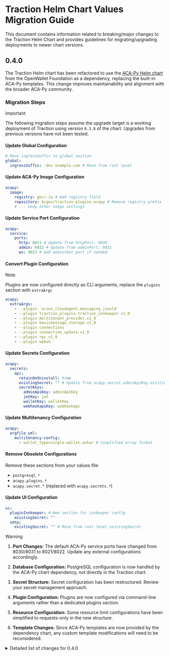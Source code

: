 # Traction Helm Chart Values Migration Guide

This document contains information related to breaking/major changes to the Traction Helm Chart and provides guidelines for migrating/upgrading deployments to newer chart versions.

## 0.4.0

The Traction Helm chart has been refactored to use the [ACA-Py Helm chart](https://github.com/openwallet-foundation/helm-charts/tree/main/charts/acapy) from the OpenWallet Foundation as a dependency, replacing the built-in ACA-Py templates. This change improves maintainability and alignment with the broader ACA-Py community.

### Migration Steps

> [!IMPORTANT]
> The following migration steps assume the upgrade target is a working deployment of Traction using version `0.3.8` of the chart. Upgrades from previous versions have not been tested.

#### Update Global Configuration

```yaml
# Move ingressSuffix to global section
global:
  ingressSuffix: -dev.example.com # Move from root level
```

#### Update ACA-Py Image Configuration

```yaml
acapy:
  image:
    registry: ghcr.io # Add registry field
    repository: bcgov/traction-plugins-acapy # Remove registry prefix
    # ... keep other image settings
```

#### Update Service Port Configuration

```yaml
acapy:
  service:
    ports:
      http: 8021 # Update from httpPort: 8030
      admin: 8022 # Update from adminPort: 8031
      ws: 8023 # Add websocket port if needed
```

#### Convert Plugin Configuration

> [!NOTE]
> Plugins are now configured directly as CLI arguments, replace the `plugins` section with `extraArgs`

```yaml
acapy:
  extraArgs:
    - --plugin 'aries_cloudagent.messaging.jsonld'
    - --plugin traction_plugins.traction_innkeeper.v1_0
    - --plugin multitenant_provider.v1_0
    - --plugin basicmessage_storage.v1_0
    - --plugin connections
    - --plugin connection_update.v1_0
    - --plugin rpc.v1_0
    - --plugin webvh
```

#### Update Secrets Configuration

```yaml
acapy:
  secrets:
    api:
      retainOnUninstall: true
      existingSecret: "" # Update from acapy.secret.adminApiKey.existingSecret
      secretKeys:
        adminApiKey: adminApiKey
        jwtKey: jwt
        walletKey: walletKey
        webhookapiKey: webhookapi
```

#### Update Multitenancy Configuration

```yaml
acapy:
  argfile.yml:
    multitenancy-config:
      - wallet_type=single-wallet-askar # Simplified array format
```

#### Remove Obsolete Configurations

Remove these sections from your values file:

- `postgresql.*`
- `acapy.plugins.*`
- `acapy.secret.*` (replaced with `acapy.secrets.*`)

#### Update UI Configuration

```yaml
ui:
  pluginInnkeeper: # New section for innkeeper config
    existingSecret: ""
  smtp:
    existingSecret: "" # Move from root level existingSecret
```

> [!WARNING]
>
> 1. **Port Changes:** The default ACA-Py service ports have changed from 8030/8031 to 8021/8022. Update any external configurations accordingly.
>
> 2. **Database Configuration:** PostgreSQL configuration is now handled by the ACA-Py chart dependency, not directly in the Traction chart.
>
> 3. **Secret Structure:** Secret configuration has been restructured. Review your secret management approach.
>
> 4. **Plugin Configuration:** Plugins are now configured via command-line arguments rather than a dedicated plugins section.
>
> 5. **Resource Configuration:** Some resource limit configurations have been simplified to requests-only in the new structure.
>
> 6. **Template Changes:** Since ACA-Py templates are now provided by the dependency chart, any custom template modifications will need to be reconsidered.

<details>

<summary>Detailed list of changes for 0.4.0</summary>

### Chart.yaml Dependencies

**Old Structure (v0.3.8):**

```yaml
dependencies:
  - name: postgresql
    version: 11.9.13
    repository: https://charts.bitnami.com/bitnami/
    condition: postgresql.enabled
  - name: common
    repository: "https://charts.bitnami.com/bitnami"
    version: 2.x.x
```

**New Structure (v0.4.0+):**

```yaml
dependencies:
  - name: acapy
    version: 0.2.3
    repository: https://openwallet-foundation.github.io/helm-charts/
  - name: common
    repository: "https://charts.bitnami.com/bitnami"
    version: 2.31.3
```

### Values.yaml Structural Changes

#### Global Section (NEW)

**New Section:**

```yaml
global:
  imageRegistry: ""
  imagePullSecrets: []
  ingressSuffix: -dev.example.com
  defaultStorageClass: ""
  security:
    allowInsecureImages: false
  compatibility:
    openshift:
      adaptSecurityContext: auto
```

**Migration Required:**

- Move `ingressSuffix` from root level to `global.ingressSuffix`

#### ACA-Py Configuration Changes

**Old Agent Image Configuration:**

```yaml
acapy:
  image:
    repository: ghcr.io/bcgov/traction-plugins-acapy
    pullPolicy: IfNotPresent
    pullSecrets: []
    tag: ""
```

**New Agent Image Configuration:**

```yaml
acapy:
  image:
    registry: ghcr.io # NEW: separate registry field
    repository: bcgov/traction-plugins-acapy # CHANGED: no registry prefix
    pullPolicy: IfNotPresent
    pullSecrets: []
    tag: ""
    digest: "" # NEW: digest support
```

#### Configuration Files

**Removed Sections:**

- `acapy.argfile.yml.label` (now handled automatically)
- `acapy.plugins.*` (replaced with `extraArgs`)

**New/Changed Sections:**

```yaml
acapy:
  argfile.yml:
    # REMOVED: genesis-transactions-list: /home/aries/ledgers.yml
    # REMOVED: label: '{{ include "acapy.label" .}}'
    multitenancy-config: # NEW: array format instead of complex config
      - wallet_type=single-wallet-askar
    webhook-url: "" # NEW: explicit webhook URL field
```

#### Plugin Configuration Changes

**Old Structure:**

```yaml
acapy:
  plugins:
    basicmessageStorage: true
    connectionUpdate: true
    multitenantProvider: true
    tractionInnkeeper: true
    rpc: true
```

**New Structure:**

```yaml
acapy:
  extraArgs: # Plugins now configured directly as CLI arguments
    - --plugin 'aries_cloudagent.messaging.jsonld'
    - --plugin traction_plugins.traction_innkeeper.v1_0
    - --plugin-config-value traction_innkeeper.innkeeper_wallet.tenant_id="$(INNKEEPER_WALLET_TENANT_ID)"
    - --plugin-config-value traction_innkeeper.innkeeper_wallet.wallet_key="$(INNKEEPER_WALLET_WALLET_KEY)"
    - --plugin multitenant_provider.v1_0
    - --plugin basicmessage_storage.v1_0
    - --plugin connections
    - --plugin connection_update.v1_0
    - --plugin rpc.v1_0
    - --plugin webvh
```

#### Service Configuration

**Old Structure:**

```yaml
acapy:
  service:
    type: ClusterIP
    adminPort: 8031
    httpPort: 8030
```

**New Structure:**

```yaml
acapy:
  service:
    ports:
      http: 8021 # CHANGED: port number and structure
      admin: 8022 # CHANGED: port number and structure
      ws: 8023 # NEW: websocket port
```

#### Secrets Configuration

**Old Structure:**

```yaml
acapy:
  secret:
    adminApiKey:
      existingSecret: ""
      generated: true
      value: ""
    walletKey:
      existingSecret: ""
    pluginInnkeeper:
      existingSecret: ""
      generated: true
      walletkey: ""
      tenantid: ""
```

**New Structure:**

```yaml
acapy:
  secrets:
    api:
      retainOnUninstall: true
      existingSecret: ""
      secretKeys:
        adminApiKey: adminApiKey
        jwtKey: jwt
        walletKey: walletKey
        webhookapiKey: webhookapi
    seed:
      enabled: false
```

#### Network and Ingress Changes

**New Additions:**

```yaml
acapy:
  ingress: # NEW: ACA-Py specific ingress (disabled by default)
    agent:
      enabled: false
      hostname: ""
    admin:
      enabled: false
      hostname: ""

  agentUrl: "" # NEW: override URLs
  adminUrl: "" # NEW: override URLs

  extraEnvVars: [] # NEW: environment variables
  extraEnvVarsCM: "" # NEW: ConfigMap for env vars
  extraEnvVarsSecret: "" # NEW: Secret for env vars

  websockets: # NEW: WebSocket support
    enabled: false
```

#### Removed Sections

**Sections No Longer Available:**

- `acapy.persistence.*` (handled by ACA-Py chart)
- `acapy.openshift.adminRoute.*` (simplified routing)
- Most resource limit configurations (now use requests only)

### 3. Tenant UI Configuration Changes

#### SMTP Configuration Changes

**Old Structure:**

```yaml
ui:
  existingSecret: "" # Root level secret
  smtp:
    # ... smtp config
```

**New Structure:**

```yaml
ui:
  pluginInnkeeper: # NEW: separate innkeeper config
    existingSecret: ""
  smtp:
    existingSecret: "" # NEW: SMTP-specific secret
    # ... smtp config
```

#### New UI Features

**New Sections:**

```yaml
ui:
  showOIDCReservationLogin: false # NEW: OIDC reservation login
  lokiUrl: "" # NEW: Loki logging endpoint
```

### 4. PostgreSQL Removal

**Major Change:** The PostgreSQL subchart dependency has been removed. Database configuration is now handled through the ACA-Py chart dependency.

**Removed Section:**

```yaml
postgresql:
  enabled: true
  # ... entire postgresql configuration
```

</details>
